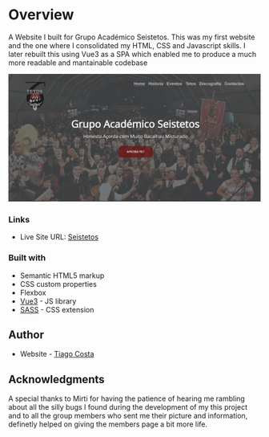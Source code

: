 # Overview

A Website I built for Grupo Académico Seistetos. This was my first website and the one where I consolidated my HTML, CSS and Javascript skills. I later rebuilt this using Vue3 as a SPA which enabled me to produce a much more readable and mantainable codebase

![Seistetos](screenshot.jpg)

### Links

- Live Site URL: [Seistetos](https://seistetos.uevora.pt)

### Built with

- Semantic HTML5 markup
- CSS custom properties
- Flexbox
- [Vue3](https://v3.vuejs.org/) - JS library
- [SASS](https://sass-lang.com/) - CSS extension

## Author

- Website - [Tiago Costa](https://www.tiagocostadev.com/#/)

## Acknowledgments

A special thanks to Mirti for having the patience of hearing me rambling about all the silly bugs I found during the development of my this project and to all the group members who sent me their picture and information, definetly helped on giving the members page a bit more life.
